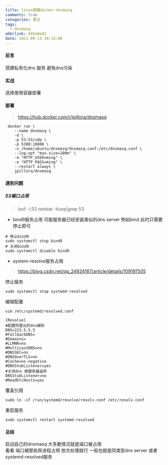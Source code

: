 ```yaml
---
title: linux搭建docker-dnsmasq
comments: true
categories: 笔记
tags:
  - dnsmasq
abbrlink: d45e0e82
date: 2021-09-13 10:14:08
---
```


#### 前言

搭建私有化dns 服务 避免dns污染

#### 实战

选择使用容器部署

#### 部署

> https://hub.docker.com/r/jpillora/dnsmasq

```shell
 docker run \
    --name dnsmasq \
    -d \
    -p 53:53/udp \
    -p 5380:18888 \
    -v /home/ubuntu/dnsmasq/dnsmasq.conf:/etc/dnsmasq.conf \
    --log-opt "max-size=100m" \
    -e "HTTP_USER=ming" \
    -e "HTTP_PASS=ming" \
    --restart always \
    jpillora/dnsmasq
```

#### 遇到问题
##### 53端口占用
> lsof -i:53
> netstat -tlunp|grep 53
* bind9服务占用
可能服务器已经安装类似的dns server  例如bind
此时只需要停止即可
```shell
# 停止bind9
sudo systemctl stop bind9
# 关闭bind9 
sudo systemctl disable bind9 
```
* system-resolve服务占用 
>https://blog.csdn.net/qq_24924187/article/details/109197505

停止服务  
```shell
sudo systemctl stop systemd-resolved

```

编辑配置  
```shell
vim /etc/systemd/resolved.conf
```
```text
[Resolve]
#配置阿里云的dns解析    
DNS=223.5.5.5
#FallbackDNS=
#Domains=
#LLMNR=no
#MulticastDNS=no
#DNSSEC=no
#DNSOverTLS=no
#Cache=no-negative
#DNSStubListener=yes
#关闭dns 根服务器监听 
DNSStubListener=no
#ReadEtcHosts=yes
```

覆盖引用     
```shell
sudo ln -sf /run/systemd/resolve/resolv.conf /etc/resolv.conf
```

重启服务
```shell
sudo systemctl restart systemd-resolved 
```

#### 总结
启动自己的dnsmasq  大多数情况就是端口被占用  
看看 端口被那些屌进程占用 依次处理就行 
一般也就是同类型dns server  或者 systemd-resolved服务 